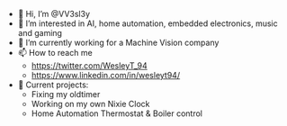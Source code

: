 - 👋 Hi, I’m @VV3sl3y
- 👀 I’m interested in AI, home automation, embedded electronics, music and gaming
- 🌱 I’m currently working for a Machine Vision company
- 📫 How to reach me 
    - https://twitter.com/WesleyT_94
    - https://www.linkedin.com/in/wesleyt94/
- 🚧 Current projects:
    - Fixing my oldtimer
    - Working on my own Nixie Clock
    - Home Automation Thermostat & Boiler control

<!---
VV3sl3y/VV3sl3y is a ✨ special ✨ repository because its `README.md` (this file) appears on your GitHub profile.
You can click the Preview link to take a look at your changes.
--->
